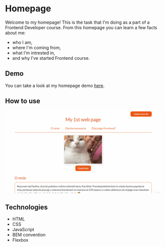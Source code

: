 # Homepage
Welcome to my homepage!
This is the task that I'm doing as a part of a Frontend Developer course.
From this homepage you can learn a few facts about me: 
- who I am, 
- where I'm coming from,
- what I'm intrested in,
- and why I've started Frontend course.
## Demo
You can take a look at my homepage demo [here](https://paulgrym.github.io/Homepage/).
## How to use
![How to use gif ](images/Animation.gif)
## Technologies
- HTML
- CSS
- JavaScript
- BEM convention
- Flexbox

